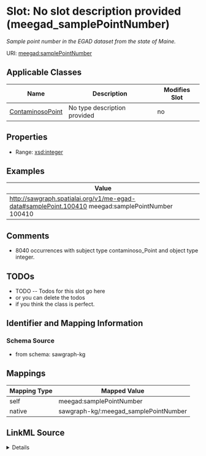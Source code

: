 

# Slot: No slot description provided (meegad_samplePointNumber)


_Sample point number in the EGAD dataset from the state of Maine._





URI: [meegad:samplePointNumber](http://sawgraph.spatialai.org/v1/me-egad#samplePointNumber)



<!-- no inheritance hierarchy -->





## Applicable Classes

| Name | Description | Modifies Slot |
| --- | --- | --- |
| [ContaminosoPoint](../classes/ContaminosoPoint.md) | No type description provided |  no  |







## Properties

* Range: [xsd:integer](http://www.w3.org/2001/XMLSchema#integer)






## Examples

| Value |
| --- |
| http://sawgraph.spatialai.org/v1/me-egad-data#samplePoint.100410 meegad:samplePointNumber 100410 |

## Comments

* 8040 occurrences with subject type contaminoso_Point and object type integer.

## TODOs

* TODO -- Todos for this slot go here
* or you can delete the todos
* if you think the class is perfect.

## Identifier and Mapping Information







### Schema Source


* from schema: sawgraph-kg




## Mappings

| Mapping Type | Mapped Value |
| ---  | ---  |
| self | meegad:samplePointNumber |
| native | sawgraph-kg/:meegad_samplePointNumber |




## LinkML Source

<details>
```yaml
name: meegad_samplePointNumber
description: Sample point number in the EGAD dataset from the state of Maine.
title: No slot description provided
todos:
- TODO -- Todos for this slot go here
- or you can delete the todos
- if you think the class is perfect.
comments:
- 8040 occurrences with subject type contaminoso_Point and object type integer.
examples:
- value: http://sawgraph.spatialai.org/v1/me-egad-data#samplePoint.100410 meegad:samplePointNumber
    100410
from_schema: sawgraph-kg
rank: 1000
slot_uri: meegad:samplePointNumber
alias: meegad_samplePointNumber
domain_of:
- contaminoso_Point
range: integer

```
</details>